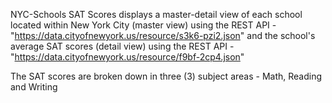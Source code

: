 NYC-Schools SAT Scores displays a master-detail view of each
school located within New York City (master view) using the REST
API - "https://data.cityofnewyork.us/resource/s3k6-pzi2.json"
and the school's average SAT scores (detail view) using the REST
API - "https://data.cityofnewyork.us/resource/f9bf-2cp4.json"

The SAT scores are broken down in three (3) subject areas - Math,
Reading and Writing

